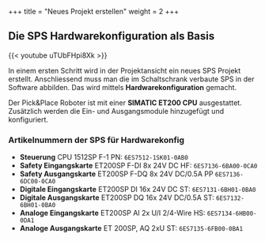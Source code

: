 +++
title = "Neues Projekt erstellen"
weight = 2
+++

## Die SPS Hardwarekonfiguration als Basis

<div class="shadow">
  {{< youtube uTUbFHpi8Xk >}}
</div>

In einem ersten Schritt wird in der Projektansicht ein neues SPS Projekt erstellt. Anschliessend muss man die im Schaltschrank verbaute SPS in der Software abbilden. Das wird mittels **Hardwarekonfiguration** gemacht.

Der Pick&Place Roboter ist mit einer **SIMATIC ET200 CPU** ausgestattet. Zusätzlich werden die Ein- und Ausgangsmodule hinzugefügt und konfiguriert.

### Artikelnummern der SPS für Hardwarekonfig

* **Steuerung** CPU 1512SP F-1 PN: `6ES7512-1SK01-0AB0`
* **Safety Eingangskarte** ET200SP F-DI 8x 24V DC HF: `6ES7136-6BA00-0CA0`
* **Safety Ausgangskarte** ET200SP F-DQ 8x 24V DC/0.5A PP `6ES7136-6DC00-0CA0`
* **Digitale Eingangskarte** ET200SP DI 16x 24V DC ST: `6ES7131-6BH01-0BA0`
* **Digitale Ausgangskarte** ET200SP DQ 16x 24V DC/0.5A ST: `6ES7132-6BH01-0BA0`
* **Analoge Eingangskarte** ET200SP AI 2x U/I 2/4-Wire HS: `6ES7134-6HB00-0DA1`
* **Analoge Ausgangskarte** ET 200SP, AQ 2xU ST: `6ES7135-6FB00-0BA1`
